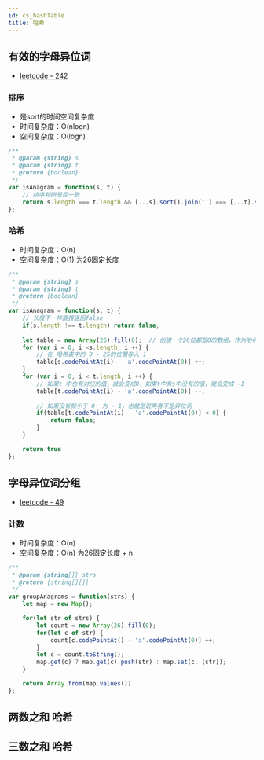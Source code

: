 ```yaml
---
id: cs_hashTable
title: 哈希
---
```


## 有效的字母异位词
- [leetcode - 242](https://leetcode-cn.com/problems/valid-anagram/)

### 排序
- 是sort的时间空间复杂度
- 时间复杂度：O(nlogn)
- 空间复杂度：O(logn)
```js
/**
 * @param {string} s
 * @param {string} t
 * @return {boolean}
 */
var isAnagram = function(s, t) {
    // 排序判断是否一致
    return s.length === t.length && [...s].sort().join('') === [...t].sort().join('')
};
```

### 哈希
- 时间复杂度：O(n)
- 空间复杂度：O(1) 为26固定长度
```js
/**
 * @param {string} s
 * @param {string} t
 * @return {boolean}
 */
var isAnagram = function(s, t) {
    // 长度不一样直接返回false
    if(s.length !== t.length) return false;
    
    let table = new Array(26).fill(0);  // 创建一个26位都是0的数组，作为哈希表
    for (var i = 0; i <s.length; i ++) {
        // 在 哈希表中的 0 - 25的位置存入 1 
        table[s.codePointAt(i) - 'a'.codePointAt(0)] ++;
    }
    for (var i = 0; i < t.length; i ++) {
        // 如果t 中也有对应的值，就会变成0，如果t中有s中没有的值，就会变成 -1
        table[t.codePointAt(i) - 'a'.codePointAt(0)] --;
        
        // 如果没有就小于 0  为 - 1，也就是说两者不是异位词
        if(table[t.codePointAt(i) - 'a'.codePointAt(0)] < 0) {
            return false;
        }
    }

    return true
};
```

## 字母异位词分组
- [leetcode - 49](https://leetcode-cn.com/problems/group-anagrams/)

### 计数
- 时间复杂度：O(n)  
- 空间复杂度：O(n) 为26固定长度 + n

```js
/**
 * @param {string[]} strs
 * @return {string[][]}
 */
var groupAnagrams = function(strs) {
    let map = new Map();

    for(let str of strs) {
        let count = new Array(26).fill(0);
        for(let c of str) {
            count[c.codePointAt() - 'a'.codePointAt(0)] ++;
        }
        let c = count.toString();
        map.get(c) ? map.get(c).push(str) : map.set(c, [str]);
    }

    return Array.from(map.values())
};
```

## 两数之和 哈希

## 三数之和 哈希